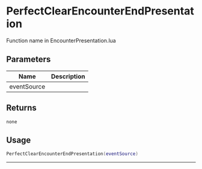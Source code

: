 # PerfectClearEncounterEndPresentation

Function name in EncounterPresentation.lua

## Parameters

| Name        | Description |
| ----------- | ----------- |
| eventSource |             |

## Returns

`none`

## Usage

```lua
PerfectClearEncounterEndPresentation(eventSource)
```

---
